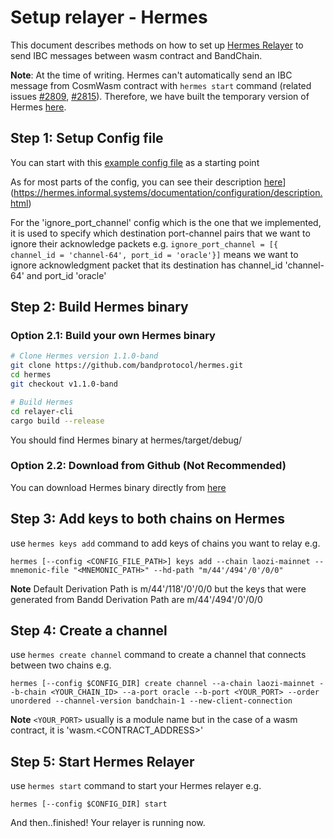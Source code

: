 # Setup relayer - Hermes

This document describes methods on how to set up [Hermes Relayer](https://github.com/informalsystems/hermes) to send IBC messages between wasm contract and BandChain.

**Note**: At the time of writing. Hermes can't automatically send an IBC message from CosmWasm contract with `hermes start` command (related issues [#2809](https://github.com/informalsystems/hermes/issues/2809), [#2815](https://github.com/informalsystems/hermes/pull/2815)). Therefore, we have built the temporary version of Hermes [here](https://github.com/bandprotocol/hermes).


## Step 1: Setup Config file
You can start with this [example config file](https://github.com/bandprotocol/hermes/blob/2c07633f234e06bb0fd2dd88ab97952c659497cd/config_example.toml) as a starting point

As for most parts of the config, you can see their description [here](https://hermes.informal.systems/documentation/configuration/description.html)](https://hermes.informal.systems/documentation/configuration/description.html) 

For the 'ignore_port_channel' config which is the one that we implemented, it is used to specify which destination port-channel pairs that we want to ignore their acknowledge packets 
e.g. `ignore_port_channel = [{ channel_id = 'channel-64', port_id = 'oracle'}]` means we want to ignore acknowledgment packet that its destination has channel_id 'channel-64' and port_id 'oracle'

## Step 2: Build Hermes binary

### Option 2.1: Build your own Hermes binary

```bash
# Clone Hermes version 1.1.0-band
git clone https://github.com/bandprotocol/hermes.git
cd hermes
git checkout v1.1.0-band

# Build Hermes
cd relayer-cli
cargo build --release
```

You should find Hermes binary at hermes/target/debug/

### Option 2.2: Download from Github (Not Recommended)

You can download Hermes binary directly from [here](https://github.com/bandprotocol/hermes/releases/tag/v1.1.0-band)

## Step 3: Add keys to both chains on Hermes

use `hermes keys add` command to add keys of chains you want to relay
e.g.
```
hermes [--config <CONFIG_FILE_PATH>] keys add --chain laozi-mainnet --mnemonic-file "<MNEMONIC_PATH>" --hd-path "m/44'/494'/0'/0/0"
```

**Note** 
Default Derivation Path is m/44'/118'/0'/0/0 but the keys that were generated from Bandd Derivation Path are m/44'/494'/0'/0/0

## Step 4: Create a channel

use `hermes create channel` command to create a channel that connects between two chains
e.g.
```
hermes [--config $CONFIG_DIR] create channel --a-chain laozi-mainnet --b-chain <YOUR_CHAIN_ID> --a-port oracle --b-port <YOUR_PORT> --order unordered --channel-version bandchain-1 --new-client-connection
```

**Note**
`<YOUR_PORT>` usually is a module name but in the case of a wasm contract, it is 'wasm.<CONTRACT_ADDRESS>'

## Step 5: Start Hermes Relayer

use `hermes start` command to start your Hermes relayer
e.g.
```
hermes [--config $CONFIG_DIR] start
```
And then..finished! Your relayer is running now.


